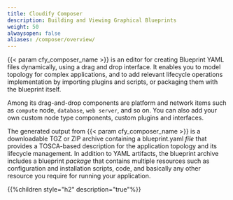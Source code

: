 ```yaml
---
title: Cloudify Composer
description: Building and Viewing Graphical Blueprints
weight: 50
alwaysopen: false
aliases: /composer/overview/
---
```


{{< param cfy_composer_name >}} is an editor for creating Blueprint YAML files dynamically, using a drag and drop interface. It enables you to model topology for complex applications, and to add relevant lifecycle operations implementation by importing plugins and scripts, or packaging them with the blueprint itself. 

Among its drag-and-drop components are platform and network items such as `compute` node, `database`, `web server`, and so on. You can also add your own custom node type components, custom plugins and interfaces. 

The generated output from {{< param cfy_composer_name >}} is a downloadable TGZ or ZIP archive containing a blueprint.yaml *file* that provides a TOSCA-based description for the application topology and its lifecycle management. In addition to YAML artifacts, the blueprint archive includes a blueprint *package* that contains multiple resources such as configuration and installation scripts, code, and basically any other resource you require for running your application.

{{%children style="h2" description="true"%}}

